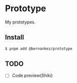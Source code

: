 # Prototype

My prototypes.

## Install

```sh
$ pnpm add @bernankez/prototype
```

## TODO

- [ ] Code preview(Shiki)